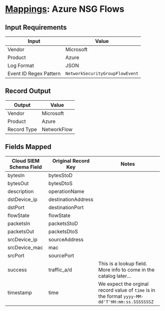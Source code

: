 # [Mappings](README.md): Azure NSG Flows

## Input Requirements

|Input|Value|
|-----|-----|
|Vendor|Microsoft|
|Product|Azure|
|Log Format|JSON|
|Event ID Regex Pattern|`NetworkSecurityGroupFlowEvent`|

## Record Output

|Output|Value|
|------|-----|
|Vendor|Microsoft|
|Product|Azure|
|Record Type|NetworkFlow|

## Fields Mapped

|Cloud SIEM Schema Field|Original Record Key|Notes|
|-----------------------|-------------------|-----|
|bytesIn|bytesStoD||
|bytesOut|bytesDtoS||
|description|operationName||
|dstDevice_ip|destinationAddress||
|dstPort|destinationPort||
|flowState|flowState||
|packetsIn|packetsStoD||
|packetsOut|packetsDtoS||
|srcDevice_ip|sourceAddress||
|srcDevice_mac|mac||
|srcPort|sourcePort||
|success|traffic_a/d|This is a lookup field. More info to come in the catalog later...|
|timestamp|time|We expect the orginal record value of `time` is in the format `yyyy-MM-dd'T'HH:mm:ss.SSSSSSSZ`|

